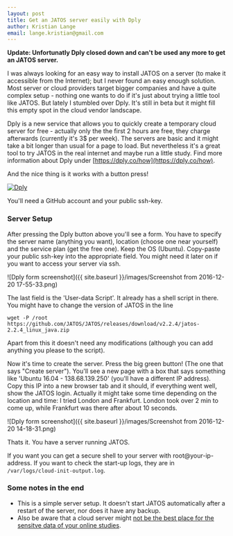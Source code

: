 ```yaml
---
layout: post
title: Get an JATOS server easily with Dply
author: Kristian Lange
email: lange.kristian@gmail.com
---
```


**Update: Unfortunatly Dply closed down and can't be used any more to get an JATOS server.**

I was always looking for an easy way to install JATOS on a server (to make it accessible from the Internet); but I never found an easy enough solution. Most server or cloud providers target bigger companies and have a quite complex setup - nothing one wants to do if it's just about trying a little tool like JATOS. But lately I stumbled over Dply. It's still in beta but it might fill this empty spot in the cloud vendor landscape. 

Dply is a new service that allows you to quickly create a temporary cloud server for free - actually only the the first 2 hours are free, they charge afterwards (currently it's 3$ per week). The servers are basic and it might take a bit longer than usual for a page to load. But nevertheless it's a great tool to try JATOS in the real internet and maybe run a little study. Find more information about Dply under [https://dply.co/how](https://dply.co/how).

And the nice thing is it works with a button press!

[![Dply](https://dply.co/b.svg)](https://dply.co/b/pXk4mgxj)

You'll need a GitHub account and your public ssh-key.

### Server Setup

After pressing the Dply button above you'll see a form. You have to specify the server name (anything you want), location (choose one near yourself) and the service plan (get the free one). Keep the OS (Ubuntu). Copy-paste your public ssh-key into the appropriate field. You might need it later on if you want to access your server via ssh.

![Dply form screenshot]({{ site.baseurl }}/images/Screenshot from 2016-12-20 17-55-33.png)

The last field is the 'User-data Script'. It already has a shell script in there. You might have to change the version of JATOS in the line 

`wget -P /root https://github.com/JATOS/JATOS/releases/download/v2.2.4/jatos-2.2.4_linux_java.zip`

Apart from this it doesn't need any modifications (although you can add anything you please to the script). 

Now it's time to create the server. Press the big green button! (The one that says "Create server"). You'll see a new page with a box that says something like 'Ubuntu 16.04 - 138.68.139.250' (you'll have a different IP address). Copy this IP into a new browser tab and it should, if everything went well, show the JATOS login. Actually it might take some time depending on the location and time: I tried London and Frankfurt. London took over 2 min to come up, while Frankfurt was there after about 10 seconds.

![Dply form screenshot]({{ site.baseurl }}/images/Screenshot from 2016-12-20 14-18-31.png)

Thats it. You have a server running JATOS.

If you want you can get a secure shell to your server with root@your-ip-address. If you want to check the start-up logs, they are in `/var/logs/cloud-init-output.log`.

### Some notes in the end

* This is a simple server setup. It doesn't start JATOS automatically after a restart of the server, nor does it have any backup.
* Also be aware that a cloud server might [not be the best place for the sensitve data of your online studies](http://www.jatos.org/Data-Privacy-and-Ethics.html).
